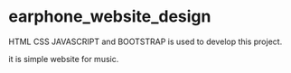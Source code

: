 # earphone_website_design

HTML CSS JAVASCRIPT and BOOTSTRAP is used to develop this project.

it is simple website for music.

